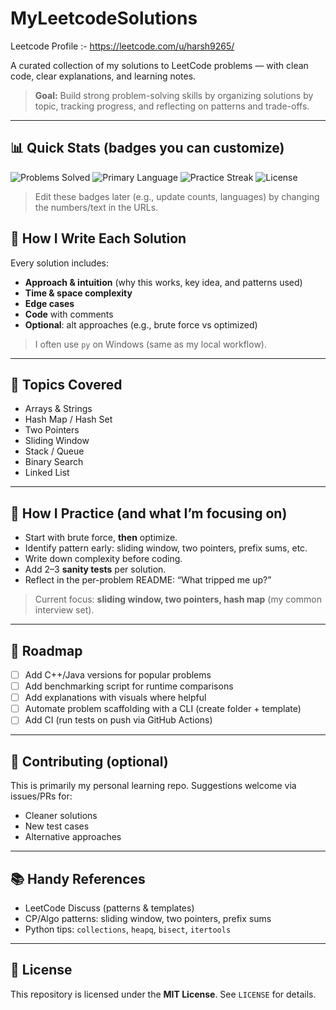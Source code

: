 # MyLeetcodeSolutions 
Leetcode Profile :- https://leetcode.com/u/harsh9265/

A curated collection of my solutions to LeetCode problems — with clean code, clear explanations, and learning notes.

> **Goal:** Build strong problem-solving skills by organizing solutions by topic, tracking progress, and reflecting on patterns and trade-offs.

---

## 📊 Quick Stats (badges you can customize)

![Problems Solved](https://img.shields.io/badge/Problems_Solved-165-blue)
![Primary Language](https://img.shields.io/badge/Python-3.11+-yellow)
![Practice Streak](https://img.shields.io/badge/Practice-Streak-brightgreen)
![License](https://img.shields.io/badge/License-MIT-lightgrey)

> Edit these badges later (e.g., update counts, languages) by changing the numbers/text in the URLs.

## 🧩 How I Write Each Solution

Every solution includes:
- **Approach & intuition** (why this works, key idea, and patterns used)
- **Time & space complexity**
- **Edge cases**
- **Code** with comments
- **Optional**: alt approaches (e.g., brute force vs optimized)


> I often use `py` on Windows (same as my local workflow).

---

## 🧠 Topics Covered

- Arrays & Strings
- Hash Map / Hash Set
- Two Pointers
- Sliding Window
- Stack / Queue
- Binary Search
- Linked List

---


## 🧭 How I Practice (and what I’m focusing on)

- Start with brute force, **then** optimize.
- Identify pattern early: sliding window, two pointers, prefix sums, etc.
- Write down complexity before coding.
- Add 2–3 **sanity tests** per solution.
- Reflect in the per-problem README: “What tripped me up?”

> Current focus: **sliding window, two pointers, hash map** (my common interview set).

---

## 🔁 Roadmap

- [ ] Add C++/Java versions for popular problems
- [ ] Add benchmarking script for runtime comparisons
- [ ] Add explanations with visuals where helpful
- [ ] Automate problem scaffolding with a CLI (create folder + template)
- [ ] Add CI (run tests on push via GitHub Actions)

---

## 🤝 Contributing (optional)

This is primarily my personal learning repo. Suggestions welcome via issues/PRs for:
- Cleaner solutions
- New test cases
- Alternative approaches

---

## 📚 Handy References

- LeetCode Discuss (patterns & templates)
- CP/Algo patterns: sliding window, two pointers, prefix sums
- Python tips: `collections`, `heapq`, `bisect`, `itertools`

---

## 📄 License

This repository is licensed under the **MIT License**. See `LICENSE` for details.
